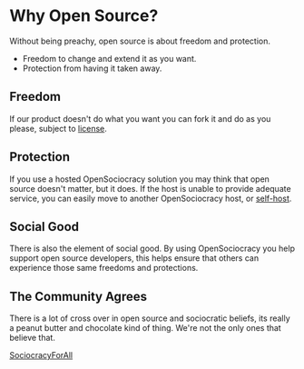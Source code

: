 # Why Open Source?

Without being preachy, open source is about freedom and protection.

* Freedom to change and extend it as you want.
* Protection from having it taken away.

## Freedom

If our product doesn't do what you want you can fork it and do as you please, subject to [license](https://github.com/OpenSociocracy/opensociocracy-platform/blob/main/LICENSE).

## Protection

If you use a hosted OpenSociocracy solution you may think that open source doesn't matter, but it does. If the host is unable to provide adequate service, you can easily move to another OpenSociocracy host, or [self-host](https://handbook.opensociocracy.org/self-hosting/).

## Social Good

There is also the element of social good. By using OpenSociocracy you help support open source developers, this helps ensure that others can experience those same freedoms and protections.

## The Community Agrees

There is a lot of cross over in open source and sociocratic beliefs, its really a peanut butter and chocolate kind of thing. We're not the only ones that believe that. 

[SociocracyForAll](https://www.sociocracyforall.org/sociocracy-in-free-and-open-source-projects/)